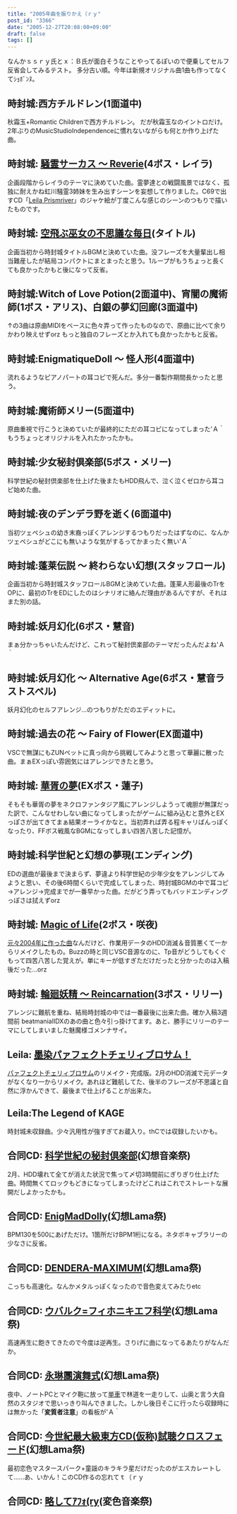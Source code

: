 ```yaml
---
title: "2005年曲を振りかえ（ｒｙ"
post_id: "3366"
date: "2005-12-27T20:08:00+09:00"
draft: false
tags: []
---
```



なんかｓｓｒｙ氏とｘ：Ｂ氏が面白そうなことやってるぽいので便乗してセルフ反省会してみるテスト。 多分古い順。今年は新規オリジナル曲1曲も作ってなくてｼｮﾎﾞﾝﾇ。
## 時封城:西方チルドレン(1面道中)
秋霜玉+Romantic Childrenで西方チルドレン。 だが秋霜玉なのイントロだけ。2年ぶりのMusicStudioIndependenceに慣れないながらも何とか作り上げた曲。
## 時封城: [騒霊サーカス ～ Reverie](/filez/music/thA09.mp3)(4ボス・レイラ)
企画段階からレイラのテーマに決めていた曲。霊夢達との戦闘風景ではなく、孤独に耐えかね虹川騒霊3姉妹を生み出すシーンを妄想して作りました。C69で出すCD「[Leila Prismriver](/!/leila/)」のジャケ絵が丁度こんな感じのシーンのつもりで描いたものです。
## 時封城: [空飛ぶ巫女の不思議な毎日](/filez/music/thA101.mp3)(タイトル)
企画当初から時封城タイトルBGMと決めていた曲。没フレーズを大量輩出し相当難産したが結局コンパクトにまとまったと思う。1ループがもうちょっと長くても良かったかもと後になって反省。
## 時封城:Witch of Love Potion(2面道中)、宵闇の魔術師(1ボス・アリス)、白銀の夢幻回廊(3面道中)
↑の3曲は原曲MIDIをベースに色々弄って作ったものなので、原曲に比べて余りかわり映えせずorz もっと独自のフレーズとか入れても良かったかもと反省。
## 時封城:EnigmatiqueDoll ～ 怪人形(4面道中)
流れるようなピアノパートの耳コピで死んだ。多分一番製作期間長かったと思う。
## 時封城:魔術師メリー(5面道中)
原曲重視で行こうと決めていたが最終的にただの耳コピになってしまった'Ａ｀ もうちょっとオリジナルを入れたかったかも。
## 時封城:少女秘封倶楽部(5ボス・メリー)
科学世紀の秘封倶楽部を仕上げた後またもHDD飛んで、泣く泣くゼロから耳コピ始めた曲。
## 時封城:夜のデンデラ野を逝く(6面道中)
当初ツェペシュの幼き末裔っぽくアレンジするつもりだったはずなのに、なんかツェペシュがどこにも無いような気がするってかまったく無い'Ａ｀
## 時封城:蓬莱伝説 ～ 終わらない幻想(スタッフロール)
企画当初から時封城スタッフロールBGMと決めていた曲。蓬莱人形最後のTrをOPに、最初のTrをEDにしたのはシナリオに絡んだ理由があるんですが、それはまた別の話。
## 時封城:妖月幻化(6ボス・慧音)
まぁ分かっちゃいたんだけど、これって秘封倶楽部のテーマだったんだよね'Ａ｀
## 時封城:妖月幻化 ～ Alternative Age(6ボス・慧音ラストスペル)
妖月幻化のセルフアレンジ…のつもりがただのエディットに。
## 時封城:過去の花 ～ Fairy of Flower(EX面道中)
VSCで無謀にもZUNペットに真っ向から挑戦してみようと思って華麗に散った曲。まぁEXっぽい雰囲気にはアレンジできたと思う。
## 時封城: [華胥の夢](/filez/music/k2.mp3)(EXボス・蓮子)
そもそも華胥の夢をネクロファンタジア風にアレンジしようって魂胆が無謀だった訳で、こんなせわしない曲になってしまったがゲームに組み込むと意外とEXっぽさが出てきてまぁ結果オーライかなと。当初弄れば弄る程キャリばんっぽくなったり、FFボス戦風なBGMになってしまい四苦八苦した記憶が。
## 時封城:科学世紀と幻想の夢現(エンディング)
EDの選曲が最後まで決まらず、夢違より科学世紀の少年少女をアレンジしてみようと思い、その後6時間くらいで完成してしまった、時封城BGMの中で耳コピ→アレンジ→完成までが一番早かった曲。だがどう弄ってもバッドエンディングっぽさは拭えずorz
## 時封城: [Magic of Life](/filez/music/thA05.mp3)(2ボス・咲夜)
[元々2004年に作った曲](/filez/music/ml.mp3)なんだけど、作業用データのHDD消滅＆音質悪くて一からリメイクしたもの。Buzzの時と同じVSC音源なのに、Tp音がどうしてもくぐもって四苦八苦した覚えが。単にキーが低すぎただけだったと分かったのは入稿後だった…orz
## 時封城: [輪廻妖精 ～ Reincarnation](/filez/music/thA107.mp3)(3ボス・リリー)
アレンジに難航を重ね、結局時封城の中では一番最後に出来た曲。確か入稿3週間前 beatmaniaIIDXのあの曲と色々引っ掛けてます。あと、勝手にリリーのテーマにしてしまいました魅魔様ゴメンナサイ。
## Leila: [墨染パァフェクトチェリィブロサム！](/filez/music/pcb2005.mp3)
[パァフェクトチェリィブロサム](/filez/music/outtake/pcb.mp3)のリメイク・完成版。2月のHDD消滅で元データがなくなり一からリメイク。あれほど難航してた、後半のフレーズが不思議と自然に浮かんできて、最後まで仕上げることが出来た。
## Leila:The Legend of KAGE
時封城未収録曲。少々汎用性が強すぎてお蔵入り。thCでは収録したいかも。
## 合同CD: [科学世紀の秘封倶楽部](/filez/music/gfc.mp3)(幻想音楽祭)
2月、HDD壊れて全てが消えた状況で焦って〆切3時間前にぎりぎり仕上げた曲。時間無くてロックもどきになってしまったけどこれはこれでストレートな展開だしよかったかも。
## 合同CD: [EnigMadDolly](http://lama.danmaq.com/lama/mp3/32.mp3)(幻想Lama祭)
BPM130を500にあげただけ。1箇所だけBPM1桁になる。ネタボキャブラリーの少なさに反省。
## 合同CD: [DENDERA-MAXIMUM](http://lama.danmaq.com/lama/mp3/10.mp3)(幻想Lama祭)
こっちも高速化。なんかメタルっぽくなったので音色変えてみたりetc
## 合同CD: [ウバルク=フィホニキエフ科学](http://lama.danmaq.com/lama/mp3/21.mp3)(幻想Lama祭)
高速再生に飽きてきたので今度は逆再生。さりげに曲になってるあたりがなんだか。
## 合同CD: [永琳團演舞式](http://lama.danmaq.com/lama/mp3/19.mp3)(幻想Lama祭)
夜中、ノートPCとマイク鞄に放って[単車](/tag/yb-1)で林道を一走りして、山奥と言う大自然のスタジオで思いっきり叫んできました。しかし後日そこに行ったら収録時には無かった「**変質者注意**」の看板が'Ａ｀
## 合同CD: [今世紀最大級東方CD(仮称)試聴クロスフェード](http://lama.danmaq.com/lama/mp3/16.mp3)(幻想Lama祭)
最初恋色マスタースパーク+童謡のキラキラ星だけだったのがエスカレートして……あ、いかん！このCD作るの忘れてｔ（ｒｙ
## 合同CD: [略してｱﾌｫ(ry](http://lama.danmaq.com/lamarisa/mp3/15.mp3)(変色音楽祭)

